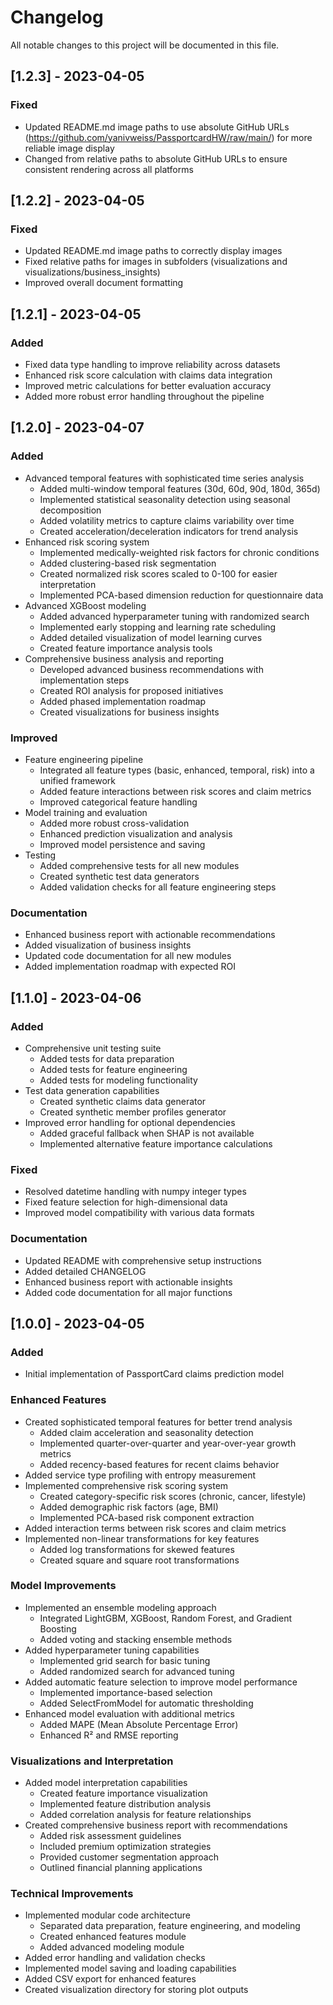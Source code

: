 # Changelog

All notable changes to this project will be documented in this file.

## [1.2.3] - 2023-04-05

### Fixed
- Updated README.md image paths to use absolute GitHub URLs (https://github.com/yanivweiss/PassportcardHW/raw/main/) for more reliable image display
- Changed from relative paths to absolute GitHub URLs to ensure consistent rendering across all platforms

## [1.2.2] - 2023-04-05

### Fixed
- Updated README.md image paths to correctly display images
- Fixed relative paths for images in subfolders (visualizations and visualizations/business_insights)
- Improved overall document formatting

## [1.2.1] - 2023-04-05

### Added
- Fixed data type handling to improve reliability across datasets
- Enhanced risk score calculation with claims data integration
- Improved metric calculations for better evaluation accuracy
- Added more robust error handling throughout the pipeline

## [1.2.0] - 2023-04-07

### Added
- Advanced temporal features with sophisticated time series analysis
  - Added multi-window temporal features (30d, 60d, 90d, 180d, 365d)
  - Implemented statistical seasonality detection using seasonal decomposition
  - Added volatility metrics to capture claims variability over time
  - Created acceleration/deceleration indicators for trend analysis
- Enhanced risk scoring system
  - Implemented medically-weighted risk factors for chronic conditions
  - Added clustering-based risk segmentation
  - Created normalized risk scores scaled to 0-100 for easier interpretation
  - Implemented PCA-based dimension reduction for questionnaire data
- Advanced XGBoost modeling
  - Added advanced hyperparameter tuning with randomized search
  - Implemented early stopping and learning rate scheduling
  - Added detailed visualization of model learning curves
  - Created feature importance analysis tools
- Comprehensive business analysis and reporting
  - Developed advanced business recommendations with implementation steps
  - Created ROI analysis for proposed initiatives
  - Added phased implementation roadmap
  - Created visualizations for business insights

### Improved
- Feature engineering pipeline
  - Integrated all feature types (basic, enhanced, temporal, risk) into a unified framework
  - Added feature interactions between risk scores and claim metrics
  - Improved categorical feature handling
- Model training and evaluation
  - Added more robust cross-validation
  - Enhanced prediction visualization and analysis
  - Improved model persistence and saving
- Testing
  - Added comprehensive tests for all new modules
  - Created synthetic test data generators
  - Added validation checks for all feature engineering steps

### Documentation
- Enhanced business report with actionable recommendations
- Added visualization of business insights
- Updated code documentation for all new modules
- Added implementation roadmap with expected ROI

## [1.1.0] - 2023-04-06

### Added
- Comprehensive unit testing suite
  - Added tests for data preparation
  - Added tests for feature engineering
  - Added tests for modeling functionality
- Test data generation capabilities
  - Created synthetic claims data generator
  - Created synthetic member profiles generator
- Improved error handling for optional dependencies
  - Added graceful fallback when SHAP is not available
  - Implemented alternative feature importance calculations

### Fixed
- Resolved datetime handling with numpy integer types
- Fixed feature selection for high-dimensional data
- Improved model compatibility with various data formats

### Documentation
- Updated README with comprehensive setup instructions
- Added detailed CHANGELOG
- Enhanced business report with actionable insights
- Added code documentation for all major functions

## [1.0.0] - 2023-04-05

### Added
- Initial implementation of PassportCard claims prediction model

### Enhanced Features
- Created sophisticated temporal features for better trend analysis
  - Added claim acceleration and seasonality detection
  - Implemented quarter-over-quarter and year-over-year growth metrics
  - Added recency-based features for recent claims behavior
- Added service type profiling with entropy measurement
- Implemented comprehensive risk scoring system
  - Created category-specific risk scores (chronic, cancer, lifestyle)
  - Added demographic risk factors (age, BMI)
  - Implemented PCA-based risk component extraction
- Added interaction terms between risk scores and claim metrics
- Implemented non-linear transformations for key features
  - Added log transformations for skewed features
  - Created square and square root transformations

### Model Improvements
- Implemented an ensemble modeling approach
  - Integrated LightGBM, XGBoost, Random Forest, and Gradient Boosting
  - Added voting and stacking ensemble methods
- Added hyperparameter tuning capabilities
  - Implemented grid search for basic tuning
  - Added randomized search for advanced tuning
- Added automatic feature selection to improve model performance
  - Implemented importance-based selection
  - Added SelectFromModel for automatic thresholding
- Enhanced model evaluation with additional metrics
  - Added MAPE (Mean Absolute Percentage Error) 
  - Enhanced R² and RMSE reporting

### Visualizations and Interpretation
- Added model interpretation capabilities
  - Created feature importance visualization
  - Implemented feature distribution analysis
  - Added correlation analysis for feature relationships
- Created comprehensive business report with recommendations
  - Added risk assessment guidelines
  - Included premium optimization strategies
  - Provided customer segmentation approach
  - Outlined financial planning applications

### Technical Improvements
- Implemented modular code architecture
  - Separated data preparation, feature engineering, and modeling
  - Created enhanced features module
  - Added advanced modeling module
- Added error handling and validation checks
- Implemented model saving and loading capabilities
- Added CSV export for enhanced features
- Created visualization directory for storing plot outputs